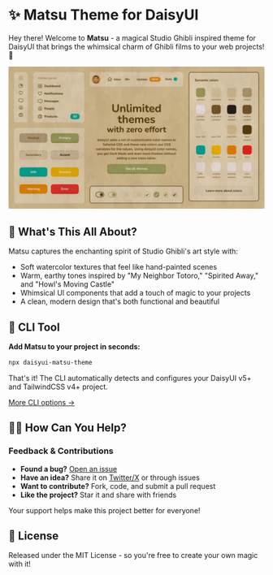 # ✨ Matsu Theme for DaisyUI

Hey there! Welcome to **Matsu** - a magical Studio Ghibli inspired theme for DaisyUI that brings the whimsical charm of Ghibli films to your web projects! 🌿

![Matsu Theme Preview](./public/Gn_FI12XsAA2vPu.jpeg)

## 🌟 What's This All About?

Matsu captures the enchanting spirit of Studio Ghibli's art style with:

- Soft watercolor textures that feel like hand-painted scenes
- Warm, earthy tones inspired by "My Neighbor Totoro," "Spirited Away," and "Howl's Moving Castle"
- Whimsical UI components that add a touch of magic to your projects
- A clean, modern design that's both functional and beautiful

## 🔧 CLI Tool

**Add Matsu to your project in seconds:**

```bash
npx daisyui-matsu-theme
```

That's it! The CLI automatically detects and configures your DaisyUI v5+ and TailwindCSS v4+ project.

[More CLI options →](./cli/README.md)

## 🙋‍♂️ How Can You Help?

### Feedback & Contributions

- **Found a bug?** [Open an issue](https://github.com/HMarzban/daisyui-matsu-theme/issues)
- **Have an idea?** Share it on [Twitter/X](https://x.com/mhossein_) or through issues
- **Want to contribute?** Fork, code, and submit a pull request
- **Like the project?** Star it and share with friends

Your support helps make this project better for everyone!

## 📄 License

Released under the MIT License - so you're free to create your own magic with it!

